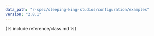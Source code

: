```yaml
---
data_path: "r-spec/sleeping-king-studios/configuration/examples"
version: "2.8.1"
---
```


{% include reference/class.md %}
